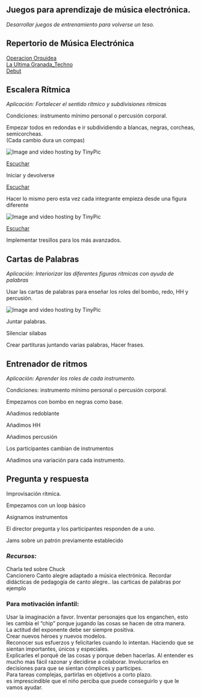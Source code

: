 ## Juegos para aprendizaje de música electrónica.

*Desarrollar juegos de entrenamiento para volverse un teso.*  


## Repertorio de Música Electrónica

[Operacion Orquidea](http://picosong.com/PuE6)    
[La Ultima Granada_Techno](http://picosong.com/Pu8F)     
[Debut](http://picosong.com/PuEz)   



## Escalera Rítmica     
*Aplicación: Fortalecer el sentido rítmico y subdivisiones ritmicas*    

Condiciones: instrumento mínimo personal o percusión corporal.  

Empezar todos en redondas e ir subdividiendo a blancas, negras, corcheas, semicorcheas.   
(Cada cambio dura un compas)   

<img src="http://i62.tinypic.com/28usq3l.png" border="0" alt="Image and video hosting by TinyPic"></a>  

[Escuchar](http://picosong.com/PeBS)

Iniciar y devolverse   

[Escuchar](http://picosong.com/PeBT)  

Hacer lo mismo pero esta vez cada integrante empieza desde una figura diferente  

<img src="http://i62.tinypic.com/2euo486.png" border="0" alt="Image and video hosting by TinyPic"></a>

[Escuchar](http://picosong.com/PeB7)  

Implementar tresillos para los más avanzados.  


## Cartas de Palabras   

*Aplicación: Interiorizar las diferentes figuras rítmicas con ayuda de palabras*

Usar las cartas de palabras para enseñar los roles del bombo, redo, HH y percusión.  

<img src="http://i58.tinypic.com/m7b5sw.jpg" border="0" alt="Image and video hosting by TinyPic"></a>

Juntar palabras.   

Silenciar silabas   

Crear partituras juntando varias palabras, Hacer frases.  

  

## Entrenador de ritmos   

*Aplicación: Aprender los roles de cada instrumento.*

Condiciones: instrumento mínimo personal o percusión corporal.  

Empezamos con bombo en negras como base.  

Añadimos redoblante   

Añadimos HH   

Añadimos percusión   

Los participantes cambian de instrumentos   

Añadimos una variación para cada instrumento.   


## Pregunta y respuesta   

Improvisación rítmica.   

Empezamos con un loop básico   

Asignamos instrumentos   

El director pregunta y los participantes responden de a uno.   




Jams sobre un patrón previamente establecido  

### *Recursos:*

Charla ted sobre Chuck   
Cancionero Canto alegre adaptado a música electrónica.
Recordar didácticas de pedagogía de canto alegre..  las carticas de palabras por ejemplo   





### Para motivación infantil:

Usar la imaginación a favor. Inventar personajes que los enganchen, esto les cambia el “chip” porque jugando las cosas se hacen de otra manera.    
La actitud del exponente debe ser siempre positiva.  
Crear nuevos héroes y nuevos modelos.   
Reconocer sus esfuerzos y felicitarles cuando lo intentan. Haciendo que se sientan importantes, únicos y especiales.     
Explicarles el porqué de las cosas y porque deben hacerlas. Al entender es mucho mas fácil razonar y decidirse a colaborar. Involucrarlos en decisiones para que se sientan cómplices y participes.    
Para tareas complejas, partirlas en objetivos a corto plazo.     
es imprescindible que el niño perciba que puede conseguirlo y que le vamos ayudar.
